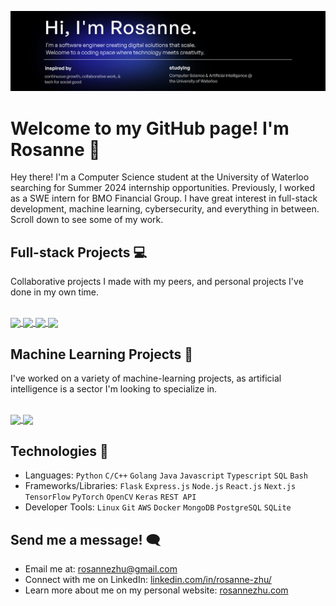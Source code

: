 [![website](display.svg "website")](https://rosannezhu.com)
# Welcome to my GitHub page! I'm Rosanne 👋
Hey there! I'm a Computer Science student at the University of Waterloo searching for Summer 2024 internship opportunities. Previously, I worked as a SWE intern for BMO Financial Group.
I have great interest in full-stack development, machine learning, cybersecurity, and everything in between. Scroll down to see some of my work.

## Full-stack Projects 💻


  <summary>Collaborative projects I made with my peers, and personal projects I've done in my own time.</summary>
    
  <br/>
  <p>
    <a href="https://github.com/roskzhu/Empa">
      <img align="center" src="https://github-readme-stats.vercel.app/api/pin/?username=roskzhu&repo=Empa&theme=github_dark"/>
    </a>
    <a href="https://github.com/roskzhu/CareCompanion">
      <img align="center" src="https://github-readme-stats.vercel.app/api/pin/?username=roskzhu&repo=CareCompanion&theme=github_dark"/>
    </a>    
    <a href="https://github.com/roskzhu/Toronto-Shelter-Metrics-Map">
      <img align="center" src="https://github-readme-stats.vercel.app/api/pin/?username=roskzhu&repo=Toronto-Shelter-Metrics-Map&theme=github_dark"/>
    </a>
    <a href="https://github.com/roskzhu/CollaboraCart">
      <img align="center" src="https://github-readme-stats.vercel.app/api/pin/?username=roskzhu&repo=CollaboraCart&theme=github_dark"/>
    </a>
  </p>
</details>

## Machine Learning Projects 🧠


  <summary>I've worked on a variety of machine-learning projects, as artificial intelligence is a sector I'm looking to specialize in. </summary>
    
  <br/>
  <p>
    <a href="https://github.com/roskzhu/AutonomyBootcamp">
      <img align="center" src="https://github-readme-stats-git-masterrstaa-rickstaa.vercel.app/api/pin/?username=roskzhu&repo=AutonomyBootcamp&theme=github_dark&show_owner=true"/>
    </a>
      <a href="https://github.com/roskzhu/IntactChallenge">
      <img align="center" src="https://github-readme-stats-git-masterrstaa-rickstaa.vercel.app/api/pin/?username=roskzhu&repo=IntactChallenge&theme=github_dark&show_owner=true"/>
    </a>
  </p>
</details>

## Technologies 🔧
* Languages: `Python` `C/C++` `Golang` `Java` `Javascript` `Typescript`  `SQL`  `Bash`  
* Frameworks/Libraries: `Flask` `Express.js` `Node.js` `React.js` `Next.js` `TensorFlow` `PyTorch` `OpenCV` `Keras` `REST API`
* Developer Tools: `Linux` `Git` `AWS` `Docker` `MongoDB` `PostgreSQL` `SQLite`


## Send me a message! 🗨️
* Email me at: rosannezhu@gmail.com
* Connect with me on LinkedIn: [linkedin.com/in/rosanne-zhu/](https://www.linkedin.com/in/rosanne-zhu/)
* Learn more about me on my personal website: [rosannezhu.com](https://rosannezhu.com/)

<div>
<!-- ## Github Stats -->
<!-- [![My GitHub Language Stats](https://github-readme-stats-git-masterrstaa-rickstaa.vercel.app/api/top-langs/?username=roskzhu&langs_count=8&tex&title_color=ffffff&text_color=c9cacc&icon_color=2bbc8a&bg_color=1d1f21&layout=compact)]() -->
<!-- [![My GitHub Stats](https://github-readme-stats.vercel.app/api/?username=roskzhu&count_private=true&theme=gotham&showicons=true)]() -->
</div>
